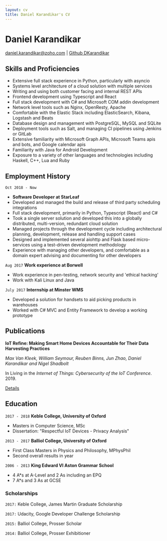 ```yaml
---
layout: cv
title: Daniel Karandikar's CV
---
```

# Daniel Karandikar

<div id="webaddress">
<a href="daniel.karandikar@zoho.com">daniel.karandikar@zoho.com</a> | <a href="https://github.com/DKarandikar">Github DKarandikar</a> 
</div>

## Skills and Proficiencies
- Extensive full stack experience in Python, particularly with asyncio
- Systems level architecture of a cloud solution with multiple services
- Writing and using both customer facing and internal REST APIs
- Frontend development using Typescript and React
- Full stack development with C# and Microsoft COM addin development
- Network level tools such as Nginx, OpenResty, Apache
- Comfortable with the Elastic Stack including ElasticSearch, Kibana, Logstash and Beats
- Database design and management with PostgreSQL, MySQL and SQLite
- Deployment tools such as Salt, and managing CI pipelines using Jenkins or GitLab
- Extensive familiarity with Microsoft Graph APIs, Microsoft Teams apis and bots, and Google calendar apis
- Familiarity with Java for Android Development
- Exposure to a variety of other languages and technologies including Haskell, C++, Lua and Ruby 

## Employment History

`Oct 2018 - Now`
- __Software Developer at StarLeaf__
- Developed and managed the build and release of third party scheduling integrations
- Full stack development, primarily in Python, Typescript (React) and C#
- Took a single server solution and developed this into a globally distributed, multi-version, redundant cloud solution
- Managed projects through the development cycle including architectural planning, development, release and handling support cases
- Designed and implemented several aiohttp and Flask based micro-services using a test-driven development methodology
- Experience with managing other developers, and comfortable as a domain expert advising and documenting for other developers

`Aug 2017` __Work experience at Borwell__
- Work experience in pen-testing, network security and 'ethical hacking'
- Work with Kali Linux and Java

`July 2017` __Internship at Minster WMS__
- Developed a solution for handsets to aid picking products in warehouses
- Worked with C# MVC and Entity Framework to develop a working prototype

## Publications

__IoT Refine: Making Smart Home Devices Accountable for Their Data Harvesting Practices__

_Max Van Kleek‚ William Seymour‚ Reuben Binns‚ Jun Zhao‚ Daniel Karandikar and Nigel Shadbolt_

In Living in the _Internet of Things: Cybersecurity of the IoT Conference_. 2019.

<a href="https://www.cs.ox.ac.uk/publications/publication12709-abstract.html">Details</a> 

## Education
`2017 - 2018` __Keble College, University of Oxford__ 
- Masters in Computer Science, MSc
- Dissertation: "Respectful IoT Devices - Privacy Analysis"

`2013 - 2017` __Balliol College, University of Oxford__ 
- First Class Masters in Physics and Philosophy, MPhysPhil
- Second overall results in year

`2006 - 2013` __King Edward VI Aston Grammar School__
- 4 A*s at A-Level and 2 As including an EPQ
- 7 A*s and 3 As at GCSE

### Scholarships

`2017:` Keble College, James Martin Graduate Scholarship

`2017:` Udacity, Google Developer Challenge Scholarship

`2015:` Balliol College, Prosser Scholar

`2014:` Balliol College, Prosser Exhibitioner


<!-- ### Footer

Last updated: June 2021 -->


